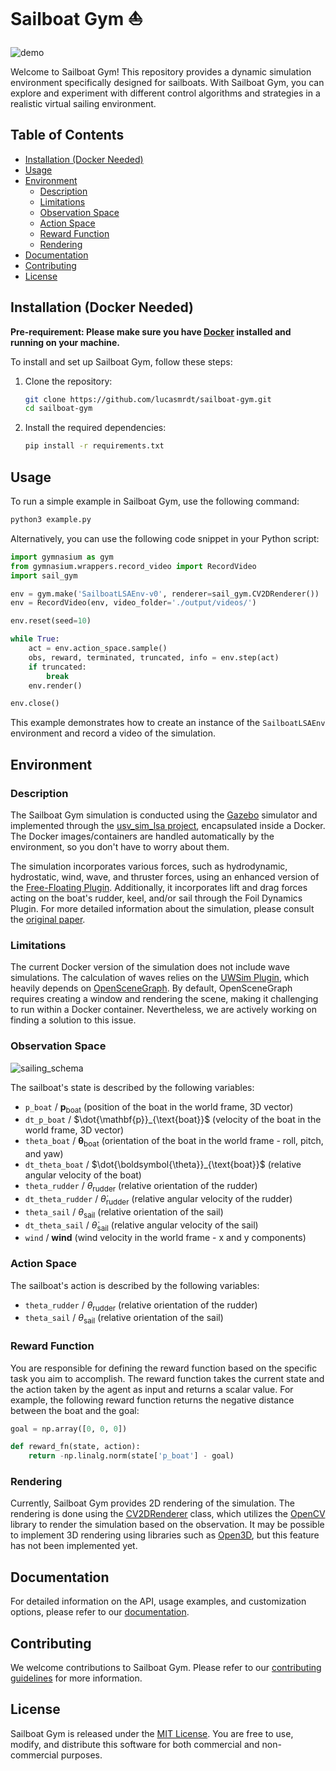 # Sailboat Gym ⛵

![demo](./docs/demo.gif)

Welcome to Sailboat Gym! This repository provides a dynamic simulation environment specifically designed for sailboats. With Sailboat Gym, you can explore and experiment with different control algorithms and strategies in a realistic virtual sailing environment.

## Table of Contents

- [Installation (Docker Needed)](#installation-docker-needed)
- [Usage](#usage)
- [Environment](#environment)
  - [Description](#description)
  - [Limitations](#limitations)
  - [Observation Space](#observation-space)
  - [Action Space](#action-space)
  - [Reward Function](#reward-function)
  - [Rendering](#rendering)
- [Documentation](#documentation)
- [Contributing](#contributing)
- [License](#license)

## Installation (Docker Needed)

**Pre-requirement: Please make sure you have [Docker](https://www.docker.com/) installed and running on your machine.**

To install and set up Sailboat Gym, follow these steps:

1. Clone the repository:

   ```bash
   git clone https://github.com/lucasmrdt/sailboat-gym.git
   cd sailboat-gym
   ```

2. Install the required dependencies:

   ```bash
   pip install -r requirements.txt
   ```

## Usage

To run a simple example in Sailboat Gym, use the following command:

```bash
python3 example.py
```

Alternatively, you can use the following code snippet in your Python script:

```python
import gymnasium as gym
from gymnasium.wrappers.record_video import RecordVideo
import sail_gym

env = gym.make('SailboatLSAEnv-v0', renderer=sail_gym.CV2DRenderer())
env = RecordVideo(env, video_folder='./output/videos/')

env.reset(seed=10)

while True:
    act = env.action_space.sample()
    obs, reward, terminated, truncated, info = env.step(act)
    if truncated:
        break
    env.render()

env.close()
```

This example demonstrates how to create an instance of the `SailboatLSAEnv` environment and record a video of the simulation.

## Environment

### Description

The Sailboat Gym simulation is conducted using the [Gazebo](http://gazebosim.org/) simulator and implemented through the [usv_sim_lsa project](https://github.com/disaster-robotics-proalertas/usv_sim_lsa), encapsulated inside a Docker. The Docker images/containers are handled automatically by the environment, so you don't have to worry about them.

The simulation incorporates various forces, such as hydrodynamic, hydrostatic, wind, wave, and thruster forces, using an enhanced version of the [Free-Floating Plugin](https://github.com/disaster-robotics-proalertas/freefloating_gazebo/tree/713bb6ab69d8d748906ea8eabb21da56b7db5562). Additionally, it incorporates lift and drag forces acting on the boat's rudder, keel, and/or sail through the Foil Dynamics Plugin. For more detailed information about the simulation, please consult the [original paper](https://www.mdpi.com/1424-8220/19/5/1117).

### Limitations

The current Docker version of the simulation does not include wave simulations. The calculation of waves relies on the [UWSim Plugin](https://github.com/uji-ros-pkg/underwater_simulation), which heavily depends on [OpenSceneGraph](http://www.openscenegraph.com/). By default, OpenSceneGraph requires creating a window and rendering the scene, making it challenging to run within a Docker container. Nevertheless, we are actively working on finding a solution to this issue.

### Observation Space

![sailing_schema](./docs/sailing_schema.png)

The sailboat's state is described by the following variables:

- `p_boat` / $\mathbf{p}_{\text{boat}}$ (position of the boat in the world frame, 3D vector)
- `dt_p_boat` / $\dot{\mathbf{p}}_{\text{boat}}$ (velocity of the boat in the world frame, 3D vector)
- `theta_boat` / $\boldsymbol{\theta}_{\text{boat}}$ (orientation of the boat in the world frame - roll, pitch, and yaw)
- `dt_theta_boat` / $\dot{\boldsymbol{\theta}}_{\text{boat}}$ (relative angular velocity of the boat)
- `theta_rudder` / $\theta_{\text{rudder}}$ (relative orientation of the rudder)
- `dt_theta_rudder` / $\dot{\theta}_{\text{rudder}}$ (relative angular velocity of the rudder)
- `theta_sail` / $\theta_{\text{sail}}$ (relative orientation of the sail)
- `dt_theta_sail` / $\dot{\theta}_{\text{sail}}$ (relative angular velocity of the sail)
- `wind` / $\mathbf{wind}$ (wind velocity in the world frame - x and y components)

### Action Space

The sailboat's action is described by the following variables:

- `theta_rudder` / $\theta_{\text{rudder}}$ (relative orientation of the rudder)
- `theta_sail` / $\theta_{\text{sail}}$ (relative orientation of the sail)

### Reward Function

You are responsible for defining the reward function based on the specific task you aim to accomplish. The reward function takes the current state and the action taken by the agent as input and returns a scalar value. For example, the following reward function returns the negative distance between the boat and the goal:

```python
goal = np.array([0, 0, 0])

def reward_fn(state, action):
    return -np.linalg.norm(state['p_boat'] - goal)
```

### Rendering

Currently, Sailboat Gym provides 2D rendering of the simulation. The rendering is done using the [CV2DRenderer](./sailboat_gym/envs/renderers/cv2d_renderer.py) class, which utilizes the [OpenCV](https://opencv.org/) library to render the simulation based on the observation. It may be possible to implement 3D rendering using libraries such as [Open3D](http://www.open3d.org/), but this feature has not been implemented yet.

## Documentation

For detailed information on the API, usage examples, and customization options, please refer to our [documentation](./DOCUMENTATION.md).

## Contributing

We welcome contributions to Sailboat Gym. Please refer to our [contributing guidelines](./CONTRIBUTING.md) for more information.

## License

Sailboat Gym is released under the [MIT License](./LICENSE). You are free to use, modify, and distribute this software for both commercial and non-commercial purposes.
